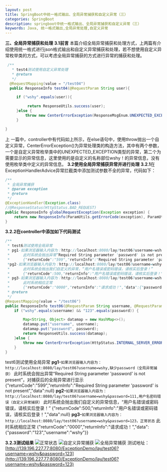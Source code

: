 ```yaml
---
layout: post
title: SpringBoot中统一格式输出、全局异常捕获和自定义异常（三）
categories: SpringBoot
description: springboot中统一格式输出、全局异常捕获和自定义异常（三）
keywords: Java, 统一格式输出,全局异常处理,自定义异常
---
```


**三、全局异常捕获和处理**
**3.1前言**
本篇介绍全局异常捕获和处理方式，上两篇有介绍使用统一格式进行json格式输出和自定义异常捕获和处理，若不想使用自定义异常枚举类的方式，可以考虑全局异常捕获的方式进行异常的捕获和处理。

```java
 /**
   * test4测试使用自定义异常处理
   * @return
   */
  @RequestMapping(value = "/test04")
  public ResponseInfo test04(@RequestParam String user){

     if ("wshy".equals(user)){

          return ResponseUtils.success(user);
     }else {
         throw new CenterErrorException(ResponseMsgEnum.UNEXPECTED_EXCEPTION,"名称不为wshy!");
     }

}
```
上 一篇中，controller中有代码如上所示，在else语句中，使用throw抛出一个自定义异常，CenterErrorException()为异常处理类的构造方法，其中有两个参数，一个是自定义异常枚举类中的UNEXPECTED_EXCEPTION类型的异常，第二个为需要显示的异常信息，这里使用的是自定义的名称部位wshy！的异常信息，没有使用枚举类中定义的异常信息。
**3.2使用全局异常捕获异常并进行处理**
**3.2.1**在ExceptionHandlerAdvice异常拦截类中添加测试参数不全的异常，代码如下：

```java
/**
 * 全局异常捕获
 * @param exception
 * @return
 */
@ExceptionHandler(Exception.class)
//@ResponseStatus(HttpStatus.BAD_REQUEST)
public ResponseInfo globalRequestException(Exception exception) {
    return new ResponseInfo(ParamUtils.getErrorCode(exception), ParamUtils.getError(exception));
}
```
**3.2.2在controller中添加如下代码测试**

```java
/**
 * test6测试使用全局异常
 * pg1-如果浏览器输入内容为：http://localhost:8080/lay/test06?username=wshy,缺少password
 *      此时系统会抛出异常“Required String parameter 'password' is not present”，对捕获后的全局异常进行显示
 *      {"returnCode":"599","returnInfo":"Required String parameter 'password' is not present","data":null}
 *pg2-如果浏览器输入内容为：http://localhost:8080/lay/test06?username=wshy&password=111,用户名密码错误
 *      此时系统会抛出我们自定义的异常，“用户名错误或密码错误，请核实后登录！”
 *      {"returnCode":500,"returnInfo":"用户名错误或密码错误，请核实后登录！","data":null}
 * pg3-如果浏览器输入内容为：http://localhost:8080/lay/test06?username=wshy&password=123，正常状态
 *      此时系统相应正常
 *      {"returnCode":"0000","returnInfo":"请求成功！","data":{"password":"123","username":"wshy"}}
 * @return
 */
@RequestMapping(value = "/test06")
public ResponseInfo test06(@RequestParam String username, @RequestParam String password) throws CenterErrorException {
    if ("wshy".equals(username) && "123".equals(password)) {

        Map<String, Object> datamap = new HashMap<>();
        datamap.put("username", username);
        datamap.put("password", password);
        return ResponseUtils.success(datamap);
    }else {
        throw new CenterErrorException(HttpStatus.INTERNAL_SERVER_ERROR,"用户名错误或密码错误，请核实后登录！");
    }
}

```
test6测试使用全局异常
  **pg1-**`如果浏览器输入内容为：http://localhost:8080/lay/test06?username=wshy,缺少password（全局异常捕获）`
       此时系统会抛出异常“Required String parameter 'password' is not present”，对捕获后的全局异常进行显示
      {"returnCode":"599","returnInfo":"Required String parameter 'password' is not present","data":null}
 **pg2-**`如果浏览器输入内容为：http://localhost:8080/lay/test06?username=wshy&password=111,用户名密码错误（自定义异常捕获）`
       此时系统会抛出我们自定义的异常信息，“用户名错误或密码错误，请核实后登录！”
       {"returnCode":500,"returnInfo":"用户名错误或密码错误，请核实后登录！","data":null}
  **pg3-**`如果浏览器输入内容为：http://localhost:8080/lay/test06?username=wshy&password=123，正常状态`
     此时系统相应正常
       {"returnCode":"0000","returnInfo":"请求成功！","data":{"password":"123","username":"wshy"}}

**3.2.3测试结果**
![正常状态](https://img-blog.csdnimg.cn/20200617145429886.png)
![自定义异常捕获](https://img-blog.csdnimg.cn/20200617145451605.png)
![全局异常捕获](https://img-blog.csdnimg.cn/20200617145515613.png)
测试地址：[http://139.196.227.77:8080/ExceptionDemo/lay/test06?username=wshy&password=123](http://139.196.227.77:8080/ExceptionDemo/lay/test06?username=wshy&password=123)